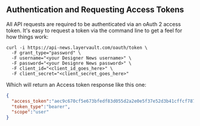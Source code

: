 ## Authentication and Requesting Access Tokens

All API requests are required to be authenticated via an oAuth 2 access token. It's easy to request a token via the command line to get a feel for how things work:

```shell
curl -i https://api-news.layervault.com/oauth/token \
  -F grant_type="password" \
  -F username="<your Designer News username>" \
  -F password="<your Designre News password>" \
  -F client_id="<client_id_goes_here>" \
  -F client_secret="<client_secret_goes_here>"
```

Which will return an Access token response like this one:

```json
{
  "access_token":"aec9c670cf5e673bfedf83d055d2a2e0e5f37e52d3b41cffcf7874f73a7458bf",
  "token_type":"bearer",
  "scope":"user"
}
```

